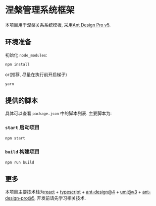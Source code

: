 # 涅槃管理系统框架

本项目用于涅槃关系系统模板, 采用[Ant Design Pro v5](https://pro.ant.design).

## 环境准备

初始化 `node_modules`:

```bash
npm install
```

or(推荐, 尽量在执行前开启梯子)

```bash
yarn
```

## 提供的脚本

具体可以查看 `package.json` 中的脚本列表. 主要脚本为:

### `start` 启动项目

```bash
npm start
```

### `build` 构建项目

```bash
npm run build
```

## 更多

本项目主要技术栈为[react](https://reactjs.org/) + [typescript](https://www.typescriptlang.org/) + [ant-design@4](https://ant.design/index-cn) + [umi@v3](https://umijs.org/zh-CN) + [ant-design-pro@5](https://beta-pro.ant.design/index-cn), 开发前请先学习相关技术.
